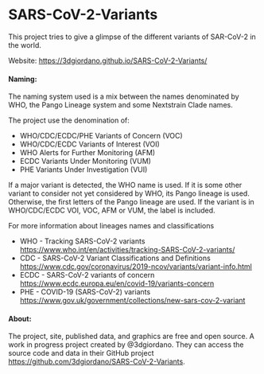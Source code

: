 # SARS-CoV-2-Variants

This project tries to give a glimpse of the different variants of SAR-CoV-2 in the world.

Website: https://3dgiordano.github.io/SARS-CoV-2-Variants/

#### Naming:

The naming system used is a mix between the names denominated by WHO, the Pango Lineage system and some Nextstrain Clade names.

The project use the denomination of:
- WHO/CDC/ECDC/PHE Variants of Concern (VOC)
- WHO/CDC/ECDC Variants of Interest (VOI)
- WHO Alerts for Further Monitoring (AFM)
- ECDC Variants Under Monitoring (VUM)
- PHE Variants Under Investigation (VUI)

If a major variant is detected, the WHO name is used.
If it is some other variant to consider not yet considered by WHO, its Pango lineage is used.
Otherwise, the first letters of the Pango lineage are used.
If the variant is in WHO/CDC/ECDC VOI, VOC, AFM or VUM, the label is included. 

For more information about lineages names and classifications
- WHO - Tracking SARS-CoV-2 variants https://www.who.int/en/activities/tracking-SARS-CoV-2-variants/
- CDC - SARS-CoV-2 Variant Classifications and Definitions https://www.cdc.gov/coronavirus/2019-ncov/variants/variant-info.html
- ECDC - SARS-CoV-2 variants of concern https://www.ecdc.europa.eu/en/covid-19/variants-concern
- PHE - COVID-19 (SARS-CoV-2) variants https://www.gov.uk/government/collections/new-sars-cov-2-variant

#### About:

The project, site, published data, and graphics are free and open source.
A work in progress project created by @3dgiordano.
They can access the source code and data in their GitHub project https://github.com/3dgiordano/SARS-CoV-2-Variants.
